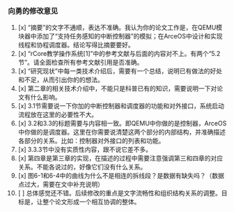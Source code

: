 ﻿### 向勇的修改意见

1. [x] “摘要”的文字不通顺，表达不准确。我认为你的论文工作是，在QEMU模块器中添加了“支持任务感知的中断控制器”的模拟；在ArceOS中设计和实现线程和协程调度器。结论写得比摘要要好。
2. [x] “rCore教学操作系统[1]”中的参考文献与后面的内容对不上。有两个“5.2节”。请全面检查所有参考文献引用是否准确。
3. [x] “研究现状”中每一类技术介绍后，需要有一个总结，说明已有做法的好处和不足，从而引出你的的想法。
4. [x] 第二章的相关技术介绍中，不能只是科普已有的知识，需要说明一下对论文有什么影响。
5. [x] 3.1节需要说一下你加的中断控制器和调度器的功能和对外接口，系统启动流程放在这里的必要性不大。
6. [x] 3.2和3.3的标题需要与内容相一致。即QEMU中你做的是控制器，ArceOS中你做的是调度器。这里在你需要说清楚这两个部分的内部结构，并准确描述各部分的关系。比如：控制器对外接口的列表和功能。
7. [x] 3.3.3节中没有实质性内容，跟不说它差不多。
8. [x] 第四章是第三章的实现，在描述的过程中需要注意强调第三和四章的对应关系。不能各说过的，好像它们没有什么关系。
9. [x] 图6-1和6-4中的曲线为什么不是相连的拆线段？是数据有缺失吗？（数据点过大，需要在文中补充说明）
10. [ ] 总体感觉还不错。后续修改的重点是文字流畅性和组织结构关系的调整。目标是，让整个论文形成一个相互协调的整体。